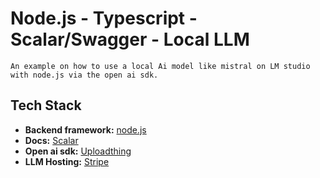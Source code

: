 # Node.js - Typescript - Scalar/Swagger - Local LLM

    An example on how to use a local Ai model like mistral on LM studio with node.js via the open ai sdk.

## Tech Stack

- **Backend framework:** [node.js](https://nodejs.org/en)
- **Docs:** [Scalar](https://scalar.com/)
- **Open ai sdk:** [Uploadthing](https://www.npmjs.com/package/openai)
- **LLM Hosting:** [Stripe](https://lmstudio.ai/)
